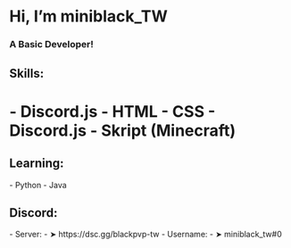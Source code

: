 <h1>Hi, I’m miniblack_TW</h1>
<h3>A Basic Developer!</h3>
<h2> Skills:<h1>
- Discord.js
- HTML
- CSS
- Discord.js
- Skript (Minecraft)
<h2> Learning:</h2>
- Python
- Java
<h2> Discord:</h2>
- Server:
-    ➤ https://dsc.gg/blackpvp-tw 
- Username:
-    ➤ miniblack_tw#0